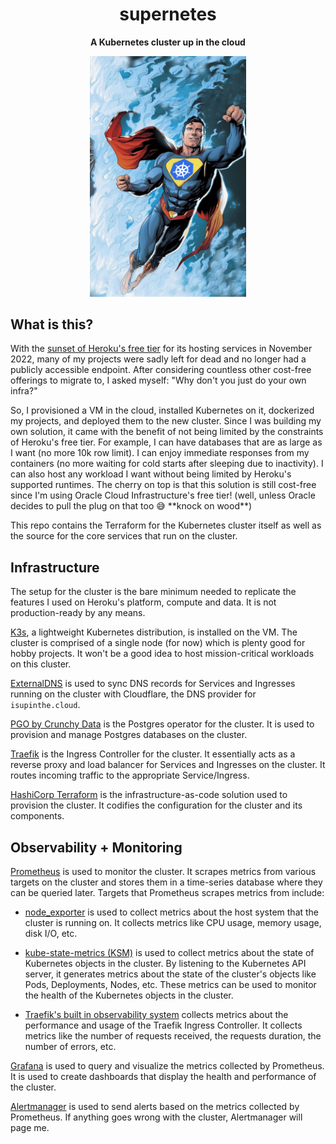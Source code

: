 <h1 align="center">supernetes</h1>
<p align="center" style="font-weight: bold;">A Kubernetes cluster up in the cloud</p>

<p align="center">
    <img style="align: center;" width="250" src="https://raw.githubusercontent.com/petabite/supernetes/main/services/home/static/img/supernetes.png"/>
</p>

## What is this?

With the [sunset of Heroku's free tier](https://blog.heroku.com/next-chapter) for its hosting services in November 2022, many of my projects
were sadly left for dead and no longer had a publicly accessible endpoint. After considering countless other cost-free offerings to migrate to, I asked myself: "Why don't you just do your own infra?"

So, I provisioned a VM in the cloud, installed Kubernetes on it, dockerized my projects, and deployed them to the new cluster. Since I was building my own
solution, it came with the benefit of not being limited by the constraints of Heroku's free tier. For example, I can
have databases
that are as large as I want (no more 10k row limit). I can enjoy immediate responses from my containers (no more waiting for cold starts after sleeping due to inactivity).
I can also host any workload I want without being limited by Heroku's supported runtimes. The cherry on top is that this solution is still cost-free since I'm using Oracle Cloud Infrastructure's free tier! (well, unless Oracle decides to pull the plug on that too 😅 \*\*knock on wood\*\*)

This repo contains the Terraform for the Kubernetes cluster itself as well as the source for the core services that run on the cluster.

## Infrastructure

The setup for the cluster is the bare minimum needed to replicate the features I used on Heroku's platform, compute and data. It is not production-ready by any means.

[K3s](https://k3s.io/), a lightweight Kubernetes distribution, is installed on the VM. The cluster is comprised of a single node (for now) which is plenty good for hobby projects. It won't be a good idea to host mission-critical workloads on this cluster.

[ExternalDNS](https://github.com/kubernetes-sigs/external-dns) is used to sync DNS records for Services and Ingresses running on the cluster with Cloudflare, the DNS provider for `isupinthe.cloud`.

[PGO by Crunchy Data](https://github.com/CrunchyData/postgres-operator) is the Postgres operator for the cluster. It is used to provision and manage Postgres databases on the cluster.

[Traefik](https://traefik.io/traefik/) is the Ingress Controller for the cluster. It essentially acts as a reverse proxy and load balancer for Services and Ingresses on the cluster. It routes incoming traffic to the appropriate Service/Ingress.

[HashiCorp Terraform](https://www.terraform.io/) is the infrastructure-as-code solution used to provision the cluster. It codifies the configuration for the cluster and its components.

## Observability + Monitoring

[Prometheus](https://prometheus.io/) is used to monitor the cluster. It scrapes metrics from various targets on the cluster and stores them in a time-series database
where they can be queried later. Targets that Prometheus scrapes metrics from include:

- [node_exporter](https://github.com/prometheus/node_exporter) is used to collect metrics about the host system that the cluster is running on. It collects metrics like CPU usage, memory usage, disk I/O, etc.

- [kube-state-metrics (KSM)](https://github.com/kubernetes/kube-state-metrics) is used to collect metrics about the state of Kubernetes objects in the cluster. By listening to the Kubernetes API server, it generates metrics about the state of the cluster's objects like Pods, Deployments, Nodes, etc. These metrics can be used to monitor the health of the Kubernetes objects in the cluster.

- [Traefik's built in observability system](https://doc.traefik.io/traefik/observability/metrics/overview/) collects metrics about the performance and usage of the Traefik Ingress Controller. It collects metrics like the number of requests received, the requests duration, the number of errors, etc.

[Grafana](https://grafana.com/) is used to query and visualize the metrics collected by Prometheus. It is used to create dashboards that display the health and performance of the cluster.

[Alertmanager](https://prometheus.io/docs/alerting/alertmanager/) is used to send alerts based on the metrics collected by Prometheus. If anything goes wrong with the cluster, Alertmanager will page me.
